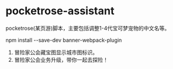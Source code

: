# pocketrose-assistant
pocketrose(某页游)脚本，主要包括调整1-4代宝可梦宠物的中文名等。

npm install --save-dev banner-webpack-plugin

1. 冒险家公会藏宝图显示城市图标识。
2. 冒险家公会业务升级，带你一起去探险！